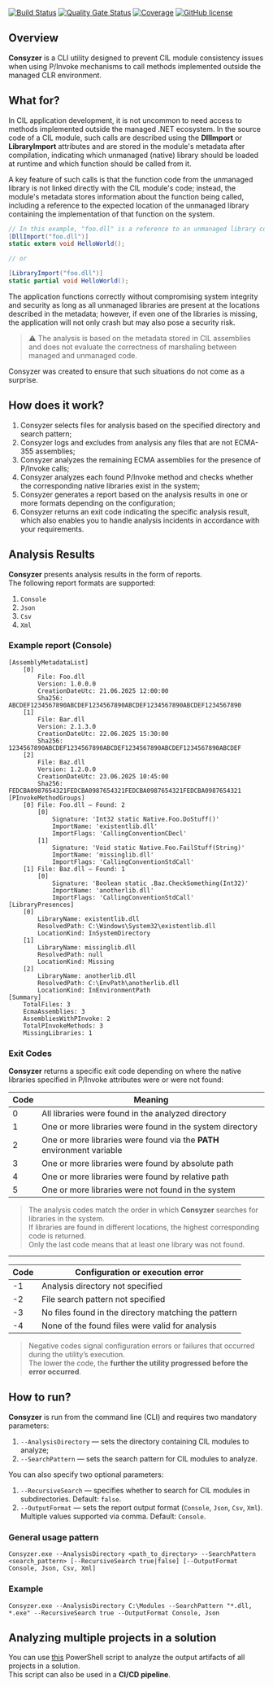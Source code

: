 [![Build Status](https://github.com/Maslinin/Consyzer/workflows/Build/badge.svg)](https://github.com/Maslinin/Consyzer/actions/workflows/build.yml) [![Quality Gate Status](https://sonarcloud.io/api/project_badges/measure?project=Maslinin_Consyzer&metric=alert_status)](https://sonarcloud.io/summary/new_code?id=Maslinin_Consyzer) [![Coverage](https://sonarcloud.io/api/project_badges/measure?project=Maslinin_Consyzer&metric=coverage)](https://sonarcloud.io/summary/new_code?id=Maslinin_Consyzer) [![GitHub license](https://badgen.net/github/license/Maslinin/Consyzer)](https://github.com/Maslinin/Consyzer/blob/master/LICENSE)

## Overview
**Consyzer** is a CLI utility designed to prevent CIL module consistency issues when using P/Invoke mechanisms to call methods implemented outside the managed CLR environment.

## What for?
In CIL application development, it is not uncommon to need access to methods implemented outside the managed .NET ecosystem. In the source code of a CIL module, such calls are described using the **DllImport** or **LibraryImport** attributes and are stored in the module's metadata after compilation, indicating which unmanaged (native) library should be loaded at runtime and which function should be called from it.

A key feature of such calls is that the function code from the unmanaged library is not linked directly with the CIL module's code;
instead, the module's metadata stores information about the function being called, including a reference to the expected location of the unmanaged library containing the implementation of that function on the system.

```csharp
// In this example, "foo.dll" is a reference to an unmanaged library containing the implementation of the HelloWorld function:
[DllImport("foo.dll")]
static extern void HelloWorld();

// or

[LibraryImport("foo.dll")]
static partial void HelloWorld();
```

The application functions correctly without compromising system integrity and security as long as all unmanaged libraries are present at the locations described in the metadata;
however, if even one of the libraries is missing, the application will not only crash but may also pose a security risk.

> ⚠️ The analysis is based on the metadata stored in CIL assemblies and does not evaluate the correctness of marshaling between managed and unmanaged code.

Consyzer was created to ensure that such situations do not come as a surprise.

## How does it work?
1. Consyzer selects files for analysis based on the specified directory and search pattern;  
2. Consyzer logs and excludes from analysis any files that are not ECMA-355 assemblies;  
3. Consyzer analyzes the remaining ECMA assemblies for the presence of P/Invoke calls;  
4. Consyzer analyzes each found P/Invoke method and checks whether the corresponding native libraries exist in the system;  
5. Consyzer generates a report based on the analysis results in one or more formats depending on the configuration;  
6. Consyzer returns an exit code indicating the specific analysis result, which also enables you to handle analysis incidents in accordance with your requirements.

## Analysis Results
**Consyzer** presents analysis results in the form of reports.  
The following report formats are supported:

1. `Console`
2. `Json`
3. `Csv`
4. `Xml`

### Example report (Console)
```
[AssemblyMetadataList]
    [0]
        File: Foo.dll
        Version: 1.0.0.0
        CreationDateUtc: 21.06.2025 12:00:00
        Sha256: ABCDEF1234567890ABCDEF1234567890ABCDEF1234567890ABCDEF1234567890
    [1]
        File: Bar.dll
        Version: 2.1.3.0
        CreationDateUtc: 22.06.2025 15:30:00
        Sha256: 1234567890ABCDEF1234567890ABCDEF1234567890ABCDEF1234567890ABCDEF
    [2]
        File: Baz.dll
        Version: 1.2.0.0
        CreationDateUtc: 23.06.2025 10:45:00
        Sha256: FEDCBA0987654321FEDCBA0987654321FEDCBA0987654321FEDCBA0987654321
[PInvokeMethodGroups]
    [0] File: Foo.dll — Found: 2
        [0]
            Signature: 'Int32 static Native.Foo.DoStuff()'
            ImportName: 'existentlib.dll'
            ImportFlags: 'CallingConventionCDecl'
        [1]
            Signature: 'Void static Native.Foo.FailStuff(String)'
            ImportName: 'missinglib.dll'
            ImportFlags: 'CallingConventionStdCall'
    [1] File: Baz.dll — Found: 1
        [0]
            Signature: 'Boolean static .Baz.CheckSomething(Int32)'
            ImportName: 'anotherlib.dll'
            ImportFlags: 'CallingConventionStdCall'
[LibraryPresences]
    [0]
        LibraryName: existentlib.dll
        ResolvedPath: C:\Windows\System32\existentlib.dll
        LocationKind: InSystemDirectory
    [1]
        LibraryName: missinglib.dll
        ResolvedPath: null
        LocationKind: Missing
    [2]
        LibraryName: anotherlib.dll
        ResolvedPath: C:\EnvPath\anotherlib.dll
        LocationKind: InEnvironmentPath
[Summary]
    TotalFiles: 3
    EcmaAssemblies: 3
    AssembliesWithPInvoke: 2
    TotalPInvokeMethods: 3
    MissingLibraries: 1
```

### Exit Codes
**Consyzer** returns a specific exit code depending on where the native libraries specified in P/Invoke attributes were or were not found:

| Code | Meaning                                                                                     |
|------|---------------------------------------------------------------------------------------------|
| 0    | All libraries were found in the analyzed directory                                          |
| 1    | One or more libraries were found in the system directory                                    |
| 2    | One or more libraries were found via the **PATH** environment variable                      |
| 3    | One or more libraries were found by absolute path                                           |
| 4    | One or more libraries were found by relative path                                           |
| 5    | One or more libraries were not found in the system                                          |

> The analysis codes match the order in which **Consyzer** searches for libraries in the system.  
> If libraries are found in different locations, the highest corresponding code is returned.  
> Only the last code means that at least one library was not found.

---

| Code | Configuration or execution error                                                            |
|------|---------------------------------------------------------------------------------------------|
| -1   | Analysis directory not specified                                                            |
| -2   | File search pattern not specified                                                           |
| -3   | No files found in the directory matching the pattern                                        |
| -4   | None of the found files were valid for analysis                                             |

> Negative codes signal configuration errors or failures that occurred during the utility’s execution.  
> The lower the code, the **further the utility progressed before the error occurred**.

## How to run?
**Consyzer** is run from the command line (CLI) and requires two mandatory parameters:

1. `--AnalysisDirectory` — sets the directory containing CIL modules to analyze;  
2. `--SearchPattern` — sets the search pattern for CIL modules to analyze.

You can also specify two optional parameters:

1. `--RecursiveSearch` — specifies whether to search for CIL modules in subdirectories. Default: `false`.  
2. `--OutputFormat` — sets the report output format (`Console`, `Json`, `Csv`, `Xml`). Multiple values supported via comma. Default: `Console`.

### General usage pattern
```
Consyzer.exe --AnalysisDirectory <path_to_directory> --SearchPattern <search_pattern> [--RecursiveSearch true|false] [--OutputFormat Console, Json, Csv, Xml]
```

### Example
```
Consyzer.exe --AnalysisDirectory C:\Modules --SearchPattern "*.dll, *.exe" --RecursiveSearch true --OutputFormat Console, Json
```

## Analyzing multiple projects in a solution
You can use [this](https://github.com/Maslinin/Consyzer/blob/master/DevOps/Scripts/SolutionAnalyzer.ps1) PowerShell script to analyze the output artifacts of all projects in a solution.  
This script can also be used in a **CI/CD pipeline**.